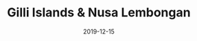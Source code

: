 ---
title: Gilli Islands & Nusa Lembongan
date: 2019-12-15
countries:
  - Indonesia
resources:
  - src: feature.jpg
    params: 
      weight: 0
  - src: DSCF4513.jpg
    params: 
      weight: 1
  - src: DSCF4533.jpg
    params: 
      weight: 2
  - src: DSCF4568.jpg
    params: 
      weight: 3
  - src: DSCF4408.jpg
    params: 
      weight: 4
  - src: DSCF4415.jpg
    params: 
      weight: 5
  - src: DSCF4439.jpg
    params: 
      weight: 6
  - src: DSCF4424.jpg
    params: 
      weight: 7
---